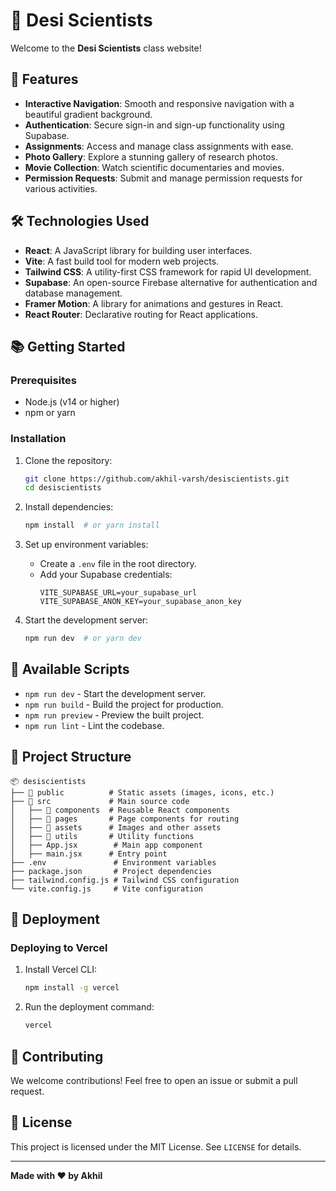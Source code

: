 # 🧬 Desi Scientists

Welcome to the **Desi Scientists** class website! 

## 🚀 Features

- **Interactive Navigation**: Smooth and responsive navigation with a beautiful gradient background.
- **Authentication**: Secure sign-in and sign-up functionality using Supabase.
- **Assignments**: Access and manage class assignments with ease.
- **Photo Gallery**: Explore a stunning gallery of research photos.
- **Movie Collection**: Watch scientific documentaries and movies.
- **Permission Requests**: Submit and manage permission requests for various activities.

## 🛠️ Technologies Used

- **React**: A JavaScript library for building user interfaces.
- **Vite**: A fast build tool for modern web projects.
- **Tailwind CSS**: A utility-first CSS framework for rapid UI development.
- **Supabase**: An open-source Firebase alternative for authentication and database management.
- **Framer Motion**: A library for animations and gestures in React.
- **React Router**: Declarative routing for React applications.

## 📚 Getting Started

### Prerequisites

- Node.js (v14 or higher)
- npm or yarn

### Installation

1. Clone the repository:
   ```sh
   git clone https://github.com/akhil-varsh/desiscientists.git
   cd desiscientists
   ```

2. Install dependencies:
   ```sh
   npm install  # or yarn install
   ```

3. Set up environment variables:
   - Create a `.env` file in the root directory.
   - Add your Supabase credentials:
     ```env
     VITE_SUPABASE_URL=your_supabase_url
     VITE_SUPABASE_ANON_KEY=your_supabase_anon_key
     ```

4. Start the development server:
   ```sh
   npm run dev  # or yarn dev
   ```

## 📜 Available Scripts

- `npm run dev` - Start the development server.
- `npm run build` - Build the project for production.
- `npm run preview` - Preview the built project.
- `npm run lint` - Lint the codebase.

## 📂 Project Structure

```
📦 desiscientists
├── 📂 public          # Static assets (images, icons, etc.)
├── 📂 src             # Main source code
│   ├── 📂 components  # Reusable React components
│   ├── 📂 pages       # Page components for routing
│   ├── 📂 assets      # Images and other assets
│   ├── 📂 utils       # Utility functions
│   ├── App.jsx        # Main app component
│   ├── main.jsx      # Entry point
├── .env               # Environment variables
├── package.json       # Project dependencies
├── tailwind.config.js # Tailwind CSS configuration
└── vite.config.js     # Vite configuration
```

## 🚀 Deployment

### Deploying to Vercel
1. Install Vercel CLI:
   ```sh
   npm install -g vercel
   ```
2. Run the deployment command:
   ```sh
   vercel
   ```

## 📖 Contributing
We welcome contributions! Feel free to open an issue or submit a pull request.

## 📝 License
This project is licensed under the MIT License. See `LICENSE` for details.

---

**Made with ❤️ by Akhil**


